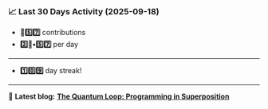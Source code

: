 <!--START_STATS-->
### 📈 Last 30 Days Activity (2025-09-18)  
- **🎱5️⃣7️⃣** contributions  
- **2️⃣🎱•5️⃣7️⃣** per day
---
- **1️⃣0️⃣9️⃣** day streak!
---
📝 **Latest blog:** [**The Quantum Loop: Programming in Superposition**](https://andriak.com/blog/quantum-loop)
<!--END_STATS-->
